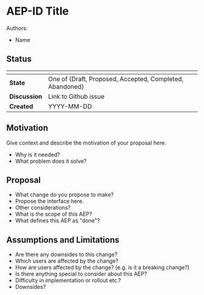 # AEP-ID Title

Authors:
* Name <email>


## Status

| <!-- -->       |  <!-- -->                                                 |
| -------------- | --------------------------------------------------------- |
| **State**      | One of {Draft, Proposed, Accepted, Completed, Abandoned}  |
| **Discussion** | Link to Github issue                                      |
| **Created**    | YYYY-MM-DD                                                |


## Motivation

Give context and describe the motivation of your proposal here.
* Why is it needed?
* What problem does it solve?


## Proposal

* What change do you propose to make?
* Propose the interface here.
* Other considerations?
* What is the scope of this AEP? 
* What defines this AEP as "done"?


## Assumptions and Limitations

* Are there any downsides to this change?
* Which users are affected by the change?
* How are users affected by the change? (e.g. is it a breaking change?)
* Is there anything special to consider about this AEP?
* Difficulty in implementation or rollout etc.? 
* Downsides?








































